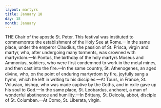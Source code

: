 ```yaml
---
layout: martyrs
title: January 18
day: 18
month: January
---
```

THE Chair of the apostle St. Peter. This festival  was instituted to commemorate the establishment of the Holy See at Rome.&mdash;In the same place, under the emperor Claudius, the passion of St. Prisca, virgin and martyr, who, after undergoing many torments, was crowned with martyrdom.&mdash;In Pontus, the birthday of the holy martyrs Moseus and Ammonius, soldiers, who were first condemned to work in the metal mines, and then cast into the ﬁre.&mdash;In the same country, St. Athenogenes, an aged divine, who, on the point of enduring martyrdom by ﬁre, joyfully sang a hymn, which he left in writing to his disciples.&mdash;At Tours, in France, St. Volusian, bishop, who was made captive by the Goths, and in exile gave up his soul to God.&mdash;In the same place, St. Leobardus, anchoret, a man of wonderful abstinence and humility.&mdash;In Brittany, St. Deicola, abbot, disciple of St. Columban.&mdash;At Como, St. Liberata, virgin.   

